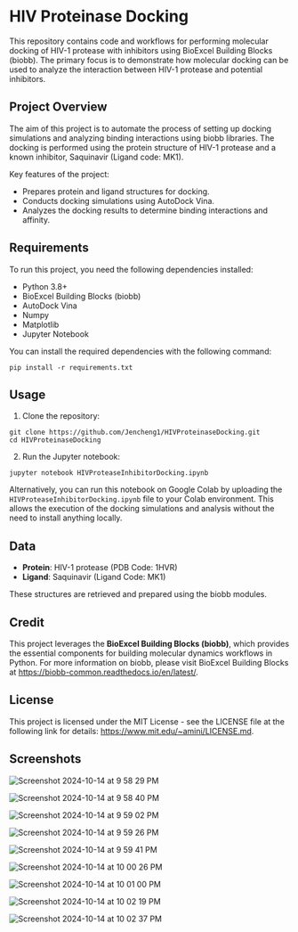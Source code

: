 
# HIV Proteinase Docking

This repository contains code and workflows for performing molecular docking of HIV-1 protease with inhibitors using BioExcel Building Blocks (biobb). The primary focus is to demonstrate how molecular docking can be used to analyze the interaction between HIV-1 protease and potential inhibitors.

## Project Overview

The aim of this project is to automate the process of setting up docking simulations and analyzing binding interactions using biobb libraries. The docking is performed using the protein structure of HIV-1 protease and a known inhibitor, Saquinavir (Ligand code: MK1).

Key features of the project:
- Prepares protein and ligand structures for docking.
- Conducts docking simulations using AutoDock Vina.
- Analyzes the docking results to determine binding interactions and affinity.

## Requirements

To run this project, you need the following dependencies installed:

- Python 3.8+
- BioExcel Building Blocks (biobb)
- AutoDock Vina
- Numpy
- Matplotlib
- Jupyter Notebook

You can install the required dependencies with the following command:

```
pip install -r requirements.txt
```

## Usage

1. Clone the repository:

```
git clone https://github.com/Jencheng1/HIVProteinaseDocking.git
cd HIVProteinaseDocking
```

2. Run the Jupyter notebook:

```
jupyter notebook HIVProteaseInhibitorDocking.ipynb
```

Alternatively, you can run this notebook on Google Colab by uploading the `HIVProteaseInhibitorDocking.ipynb` file to your Colab environment. This allows the execution of the docking simulations and analysis without the need to install anything locally.

## Data

- **Protein**: HIV-1 protease (PDB Code: 1HVR)
- **Ligand**: Saquinavir (Ligand Code: MK1)

These structures are retrieved and prepared using the biobb modules.

## Credit

This project leverages the **BioExcel Building Blocks (biobb)**, which provides the essential components for building molecular dynamics workflows in Python. For more information on biobb, please visit BioExcel Building Blocks at https://biobb-common.readthedocs.io/en/latest/.

## License

This project is licensed under the MIT License - see the LICENSE file at the following link for details: https://www.mit.edu/~amini/LICENSE.md.

## Screenshots

![Screenshot 2024-10-14 at 9 58 29 PM](https://github.com/user-attachments/assets/b2d85c89-b1af-4ff5-88cc-3ec8e694a6af)

![Screenshot 2024-10-14 at 9 58 40 PM](https://github.com/user-attachments/assets/371969dc-e7da-4a1e-8f6f-e38d352b4c76)

![Screenshot 2024-10-14 at 9 59 02 PM](https://github.com/user-attachments/assets/010beb62-20c1-41fc-8fcb-e990cd5e1dbe)

![Screenshot 2024-10-14 at 9 59 26 PM](https://github.com/user-attachments/assets/111ebb10-d35c-4c44-8764-d561f04df21f)

![Screenshot 2024-10-14 at 9 59 41 PM](https://github.com/user-attachments/assets/6bf8ea07-9afa-4848-afba-e47a317b30e6)

![Screenshot 2024-10-14 at 10 00 26 PM](https://github.com/user-attachments/assets/8fd1c16e-59da-463d-8bae-8e6748c55b42)

![Screenshot 2024-10-14 at 10 01 00 PM](https://github.com/user-attachments/assets/504d95cd-9e0c-4d77-b295-ebf35212289d)

![Screenshot 2024-10-14 at 10 02 19 PM](https://github.com/user-attachments/assets/d01b9446-63b6-4ab1-b70a-2ddceadaad79)

![Screenshot 2024-10-14 at 10 02 37 PM](https://github.com/user-attachments/assets/cd1cfb31-be20-4f26-880a-e67689546306)



